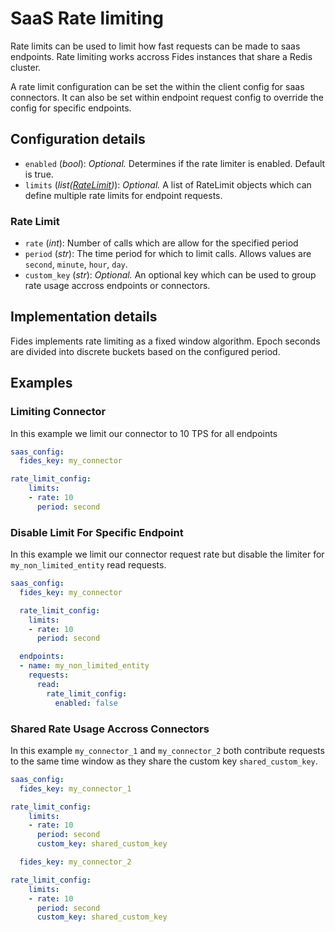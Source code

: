 # SaaS Rate limiting

Rate limits can be used to limit how fast requests can be made to saas endpoints. Rate limiting works accross Fides instances that share a Redis cluster. 

A rate limit configuration can be set the within the client config for saas connectors. It can also be set within endpoint request config to override the config for specific endpoints. 

## Configuration details
- `enabled` (_bool_): *Optional.* Determines if the rate limiter is enabled. Default is true.
- `limits` (_list([RateLimit](#rate-limit-configuration))_): *Optional.* A list of RateLimit objects which can define multiple rate limits for endpoint requests.

### Rate Limit 
- `rate` (_int_): Number of calls which are allow for the specified period
- `period` (_str_): The time period for which to limit calls. Allows values are `second`, `minute`, `hour`, `day`.
- `custom_key` (_str_): *Optional.* An optional key which can be used to group rate usage accross endpoints or connectors. 

## Implementation details

Fides implements rate limiting as a fixed window algorithm. Epoch seconds are divided into discrete buckets based on the configured period. 

## Examples

### Limiting Connector

In this example we limit our connector to 10 TPS for all endpoints
```yaml
saas_config:
  fides_key: my_connector

rate_limit_config:
    limits:
    - rate: 10
      period: second
```

### Disable Limit For Specific Endpoint

In this example we limit our connector request rate but disable the limiter for `my_non_limited_entity` read requests.

```yaml
saas_config:
  fides_key: my_connector

  rate_limit_config:
    limits:
    - rate: 10
      period: second

  endpoints:
  - name: my_non_limited_entity
    requests:
      read:
        rate_limit_config:
          enabled: false

```

### Shared Rate Usage Accross Connectors

In this example `my_connector_1` and `my_connector_2` both contribute requests to the same time window as they share the custom key `shared_custom_key`.


```yaml
saas_config:
  fides_key: my_connector_1

rate_limit_config:
    limits:
    - rate: 10
      period: second
      custom_key: shared_custom_key

  fides_key: my_connector_2

rate_limit_config:
    limits:
    - rate: 10
      period: second
      custom_key: shared_custom_key
```
